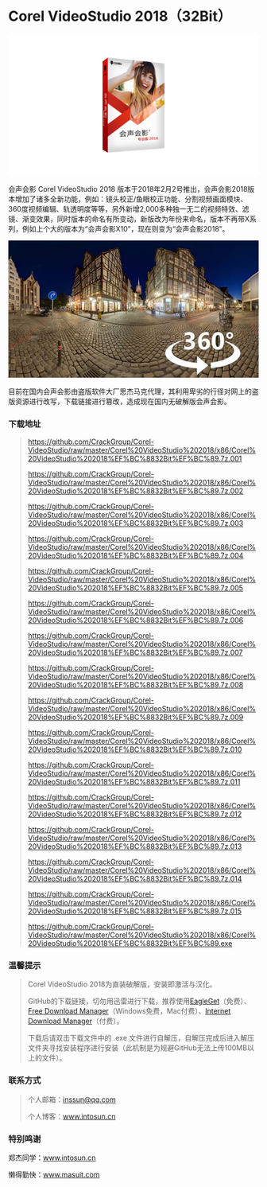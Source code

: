 # Corel VideoStudio 2018（32Bit）

![](https://github.com/CrackGroup/Corel-VideoStudio/blob/img/img02.jpg?raw=true)

会声会影 Corel VideoStudio 2018 版本于2018年2月2号推出，会声会影2018版本增加了诸多全新功能，例如：镜头校正/鱼眼校正功能、分割视频画面模块、360度视频编辑、轨透明度等等，另外新增2,000多种独一无二的视频特效、滤镜、渐变效果，同时版本的命名有所变动，新版改为年份来命名，版本不再带X系列，例如上个大的版本为“会声会影X10”，现在则变为“会声会影2018”。

![](https://github.com/CrackGroup/Corel-VideoStudio/blob/img/img03.jpg?raw=true)

目前在国内会声会影由盗版软件大厂思杰马克代理，其利用卑劣的行径对网上的盗版资源进行改写，下载链接进行篡改，造成现在国内无破解版会声会影。

### 下载地址

> https://github.com/CrackGroup/Corel-VideoStudio/raw/master/Corel%20VideoStudio%202018/x86/Corel%20VideoStudio%202018%EF%BC%8832Bit%EF%BC%89.7z.001
>
> https://github.com/CrackGroup/Corel-VideoStudio/raw/master/Corel%20VideoStudio%202018/x86/Corel%20VideoStudio%202018%EF%BC%8832Bit%EF%BC%89.7z.002
>
> https://github.com/CrackGroup/Corel-VideoStudio/raw/master/Corel%20VideoStudio%202018/x86/Corel%20VideoStudio%202018%EF%BC%8832Bit%EF%BC%89.7z.003
>
> https://github.com/CrackGroup/Corel-VideoStudio/raw/master/Corel%20VideoStudio%202018/x86/Corel%20VideoStudio%202018%EF%BC%8832Bit%EF%BC%89.7z.004
>
> https://github.com/CrackGroup/Corel-VideoStudio/raw/master/Corel%20VideoStudio%202018/x86/Corel%20VideoStudio%202018%EF%BC%8832Bit%EF%BC%89.7z.005
>
> https://github.com/CrackGroup/Corel-VideoStudio/raw/master/Corel%20VideoStudio%202018/x86/Corel%20VideoStudio%202018%EF%BC%8832Bit%EF%BC%89.7z.006
>
> https://github.com/CrackGroup/Corel-VideoStudio/raw/master/Corel%20VideoStudio%202018/x86/Corel%20VideoStudio%202018%EF%BC%8832Bit%EF%BC%89.7z.007
>
> https://github.com/CrackGroup/Corel-VideoStudio/raw/master/Corel%20VideoStudio%202018/x86/Corel%20VideoStudio%202018%EF%BC%8832Bit%EF%BC%89.7z.008
>
> https://github.com/CrackGroup/Corel-VideoStudio/raw/master/Corel%20VideoStudio%202018/x86/Corel%20VideoStudio%202018%EF%BC%8832Bit%EF%BC%89.7z.009
>
> https://github.com/CrackGroup/Corel-VideoStudio/raw/master/Corel%20VideoStudio%202018/x86/Corel%20VideoStudio%202018%EF%BC%8832Bit%EF%BC%89.7z.010
>
> https://github.com/CrackGroup/Corel-VideoStudio/raw/master/Corel%20VideoStudio%202018/x86/Corel%20VideoStudio%202018%EF%BC%8832Bit%EF%BC%89.7z.011
>
> https://github.com/CrackGroup/Corel-VideoStudio/raw/master/Corel%20VideoStudio%202018/x86/Corel%20VideoStudio%202018%EF%BC%8832Bit%EF%BC%89.7z.012
>
> https://github.com/CrackGroup/Corel-VideoStudio/raw/master/Corel%20VideoStudio%202018/x86/Corel%20VideoStudio%202018%EF%BC%8832Bit%EF%BC%89.7z.013
>
> https://github.com/CrackGroup/Corel-VideoStudio/raw/master/Corel%20VideoStudio%202018/x86/Corel%20VideoStudio%202018%EF%BC%8832Bit%EF%BC%89.7z.014
>
> https://github.com/CrackGroup/Corel-VideoStudio/raw/master/Corel%20VideoStudio%202018/x86/Corel%20VideoStudio%202018%EF%BC%8832Bit%EF%BC%89.7z.015
>
> https://github.com/CrackGroup/Corel-VideoStudio/raw/master/Corel%20VideoStudio%202018/x86/Corel%20VideoStudio%202018%EF%BC%8832Bit%EF%BC%89.exe

### 温馨提示

> Corel VideoStudio 2018为直装破解版，安装即激活与汉化。
>
> GitHub的下载链接，切勿用迅雷进行下载，推荐使用[EagleGet](http://www.eagleget.com/)（免费）、[Free Download Manager](https://www.freedownloadmanager.org/)（Windows免费，Mac付费）、[Internet Download Manager](http://www.internetdownloadmanager.com/)（付费）。
>
> 下载后请双击下载文件中的 .exe 文件进行自解压，自解压完成后进入解压文件夹寻找安装程序进行安装（此机制是为规避GitHub无法上传100MB以上的文件）。

### 联系方式

> 个人邮箱：inssun@qq.com
>
> 个人博客：www.intosun.cn

### 特别鸣谢

郑杰同学：www.intosun.cn

懒得勤快：www.masuit.com
